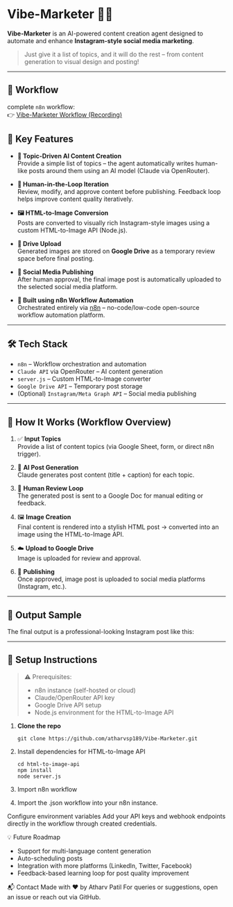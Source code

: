 ﻿# Vibe-Marketer 🧠📲

**Vibe-Marketer** is an AI-powered content creation agent designed to automate and enhance **Instagram-style social media marketing**.

> Just give it a list of topics, and it will do the rest – from content generation to visual design and posting!

---
## 🧩 Workflow

complete `n8n` workflow:  
👉 [Vibe-Marketer Workflow (Recording)](n8n-workflow-marketing-ai-agent.mp4)

## 🚀 Key Features

- **📌 Topic-Driven AI Content Creation**  
  Provide a simple list of topics – the agent automatically writes human-like posts around them using an AI model (Claude via OpenRouter).

- **🔁 Human-in-the-Loop Iteration**  
  Review, modify, and approve content before publishing. Feedback loop helps improve content quality iteratively.

- **🖼️ HTML-to-Image Conversion**  
  Posts are converted to visually rich Instagram-style images using a custom HTML-to-Image API (Node.js).

- **📁 Drive Upload**  
  Generated images are stored on **Google Drive** as a temporary review space before final posting.

- **📱 Social Media Publishing**  
  After human approval, the final image post is automatically uploaded to the selected social media platform.

- **🔗 Built using n8n Workflow Automation**  
  Orchestrated entirely via [n8n](https://n8n.io) – no-code/low-code open-source workflow automation platform.

---

## 🛠 Tech Stack

- `n8n` – Workflow orchestration and automation
- `Claude API` via OpenRouter – AI content generation
- `server.js` – Custom HTML-to-Image converter
- `Google Drive API` – Temporary post storage
- (Optional) `Instagram/Meta Graph API` – Social media publishing

---

## 📂 How It Works (Workflow Overview)

1. ✅ **Input Topics**  
   Provide a list of content topics (via Google Sheet, form, or direct n8n trigger).

2. 🧠 **AI Post Generation**  
   Claude generates post content (title + caption) for each topic.

3. 👤 **Human Review Loop**  
   The generated post is sent to a Google Doc for manual editing or feedback.

4. 🖼️ **Image Creation**  
   Final content is rendered into a stylish HTML post → converted into an image using the HTML-to-Image API.

5. ☁️ **Upload to Google Drive**  
   Image is uploaded for review and approval.

6. 🚀 **Publishing**  
   Once approved, image post is uploaded to social media platforms (Instagram, etc.).

---

## 📸 Output Sample

The final output is a professional-looking Instagram post like this:  


---

## 🔧 Setup Instructions

> ⚠️ Prerequisites:
> - n8n instance (self-hosted or cloud)
> - Claude/OpenRouter API key
> - Google Drive API setup
> - Node.js environment for the HTML-to-Image API

1. **Clone the repo**  
   ```
   git clone https://github.com/atharvsp189/Vibe-Marketer.git
   ```

2. Install dependencies for HTML-to-Image API
    ```
    cd html-to-image-api
    npm install
    node server.js
    ```
3. Import n8n workflow

4. Import the .json workflow into your n8n instance.

Configure environment variables Add your API keys and webhook endpoints directly in the workflow through created credentials.

💡 Future Roadmap
- Support for multi-language content generation
- Auto-scheduling posts
- Integration with more platforms (LinkedIn, Twitter, Facebook)
- Feedback-based learning loop for post quality improvement

📬 Contact
Made with ❤️ by Atharv Patil
For queries or suggestions, open an issue or reach out via GitHub.
